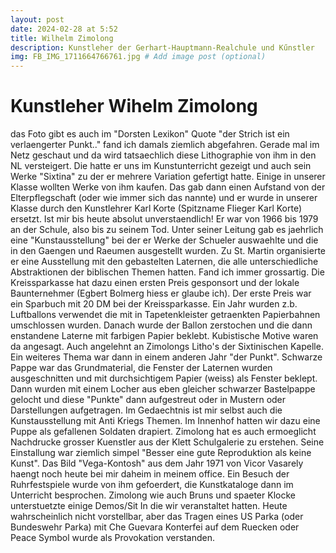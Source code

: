 ```yaml
---
layout: post
date: 2024-02-28 at 5:52
title: Wilhelm Zimolong 
description: Kunstleher der Gerhart-Hauptmann-Realchule und Kűnstler
img: FB_IMG_1711664766761.jpg # Add image post (optional)
---
```


# Kunstleher Wihelm Zimolong 
das Foto gibt es auch im "Dorsten Lexikon"
Quote "der Strich ist ein verlaengerter Punkt.." fand ich damals ziemlich abgefahren.
Gerade mal im Netz geschaut und da wird tatsaechlich diese Lithographie von ihm in den NL versteigert. Die hatte er uns im Kunstunterricht gezeigt und auch sein Werke "Sixtina" zu der er mehrere Variation gefertigt hatte.
Einige in unserer Klasse wollten Werke von ihm kaufen. Das gab dann einen Aufstand von der Elterpflegschaft (oder wie immer sich das nannte) und er wurde in unserer Klasse durch den Kunstlehrer Karl Korte (Spitzname Flieger Karl Korte) ersetzt. Ist mir bis heute absolut unverstaendlich!
Er war von 1966 bis 1979 an der Schule, also bis zu seinem Tod.
Unter seiner Leitung gab es jaehrlich eine "Kunstausstellung" bei der er Werke der Schueler auswaehlte und die in den Gaengen und Raeumen ausgestellt wurden. Zu St. Martin organisierte er eine Ausstellung mit den gebastelten Laternen, die alle unterschiedliche Abstraktionen der biblischen Themen hatten. Fand ich immer grossartig. Die Kreissparkasse hat dazu einen ersten Preis gesponsort und der lokale Baunternehmer (Egbert Bolmerg hiess er glaube ich). Der erste Preis war ein Sparbuch mit 20 DM bei der Kreissparkasse. Ein Jahr wurden z.b. Luftballons verwendet die mit in Tapetenkleister getraenkten Papierbahnen umschlossen wurden. Danach wurde der Ballon zerstochen und die dann enstandene Laterne mit farbigen Papier beklebt. Kubistische Motive waren da angesagt. Auch angelehnt an Zimolongs Litho's der Sixtinischen Kapelle. Ein weiteres Thema war dann in einem anderen Jahr "der Punkt". Schwarze Pappe war das Grundmaterial, die Fenster der Laternen wurden ausgeschnitten und mit durchsichtigem Papier (weiss) als Fenster beklept. Dann wurden mit einem Locher aus eben gleicher schwarzer Bastelpappe gelocht und diese "Punkte" dann aufgestreut oder in Mustern oder Darstellungen aufgetragen.
Im Gedaechtnis ist mir selbst auch die Kunstausstellung mit Anti Kriegs Themen. Im Innenhof hatten wir dazu eine Puppe als gefallenen Soldaten drapiert. 
Zimolong hat es auch ermoeglicht Nachdrucke grosser Kuenstler aus der Klett Schulgalerie zu erstehen. Seine Einstallung war ziemlich simpel "Besser eine gute Reproduktion als keine Kunst". Das Bild "Vega-Kontosh" aus dem Jahr 1971 von Vicor Vasarely haengt noch heute bei mir daheim in meinem office.
Ein Besuch der Ruhrfestspiele wurde von ihm gefoerdert, die Kunstkataloge dann im Unterricht besprochen.
Zimolong wie auch Bruns und spaeter Klocke unterstuetzte einige Demos/Sit In die wir veranstaltet hatten. Heute wahrscheinlich nicht vorstellbar, aber das Tragen eines US Parka (oder Bundeswehr Parka) mit Che Guevara Konterfei auf dem Ruecken oder Peace Symbol wurde als Provokation verstanden.

